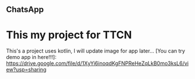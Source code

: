 ## ChatsApp
# This my project for TTCN

This's a project uses kotlin, I will update image for app later...
[You can try demo app in here!!!]: https://drive.google.com/file/d/1XyYi6inoqdKgFNPReHeZqLkB0mo3ksL6/view?usp=sharing
